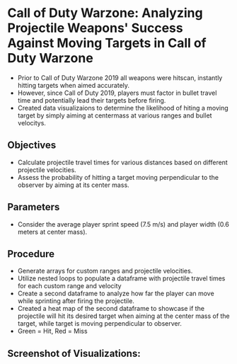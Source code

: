 # Call of Duty Warzone: Analyzing Projectile Weapons' Success Against Moving Targets in Call of Duty Warzone
* Prior to Call of Duty Warzone 2019 all weapons were hitscan, instantly hitting targets when aimed accurately.
* However, since Call of Duty 2019, players must factor in bullet travel time and potentially lead their targets before firing.
* Created data visualizaions to determine the likelihood of hiting a moving target by simply aiming at centermass at various ranges and bullet velocitys. 

## Objectives
* Calculate projectile travel times for various distances based on different projectile velocities.
* Assess the probability of hitting a target moving perpendicular to the observer by aiming at its center mass.

## Parameters
*  Consider the average player sprint speed (7.5 m/s) and player width (0.6 meters at center mass).

## Procedure
* Generate arrays for custom ranges and projectile velocities.
* Utilize nested loops to populate a dataframe with projectile travel times for each custom range and velocity
* Create a second dataframe to analyze how far the player can move while sprinting after firing the projectile.
* Created a heat map of the second dataframe to showcase if the projectile will hit its desired target when aiming at the center mass of the target, while target is moving perpendicular to observer.
*  Green = Hit, Red = Miss

## Screenshot of Visualizations:























